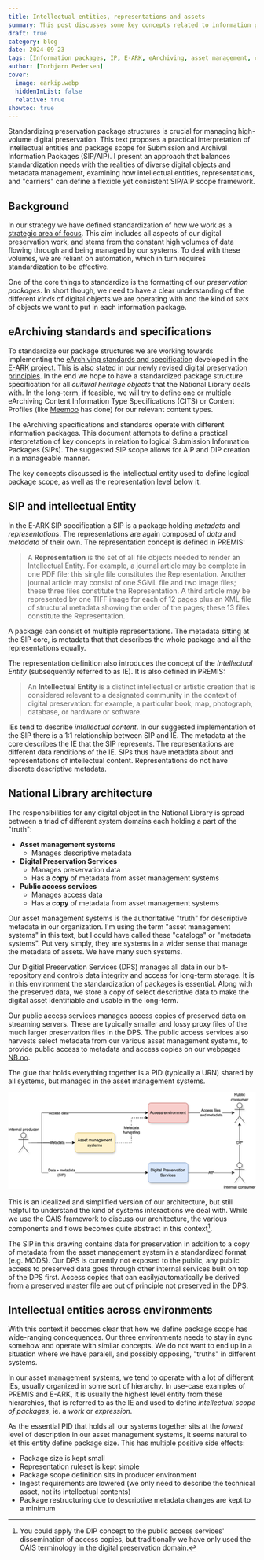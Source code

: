 ```yaml
---
title: Intellectual entities, representations and assets
summary: This post discusses some key concepts related to information package scope and the eArchviving standards and specifications.
draft: true
category: blog
date: 2024-09-23
tags: [Information packages, IP, E-ARK, eArchiving, asset management, cataloging]
author: [Torbjørn Pedersen]
cover:
  image: earkip.webp
  hiddenInList: false
  relative: true
showtoc: true
---
```

Standardizing preservation package structures is crucial for managing high-volume digital preservation. 
This text proposes a practical interpretation of intellectual entities and package scope for Submission and Archival Information Packages (SIP/AIP). 
I present an approach that balances standardization needs with the realities of diverse digital objects and metadata management, examining how intellectual entities, representations, and "carriers" can define a flexible yet consistent SIP/AIP scope framework.

## Background
In our strategy we have defined standardization of how we work as a [strategic area of focus](/docs/strategy/nln-digipres-strategy-en/#strategic-areas-of-focus).
This aim includes all aspects of our digital preservation work, and stems from the constant high volumes of data flowing through and being managed by our systems.
To deal with these volumes, we are reliant on automation, which in turn requires standardization to be effective.

One of the core things to standardize is the formatting of our *preservation packages*.
In short though, we need to have a clear understanding of the different *kinds* of digital objects we are operating with and the kind of *sets* of objects we want to put in each information package.

## eArchiving standards and specifications
To standardize our package structures we are working towards implementing the [eArchiving standards and specification](https://dilcis.eu "Website with standards and specifications for E-ARK") developed in the [E-ARK project](https://www.eark-project.com "Link to the E-ARK project website, historic and not updated").
This is also stated in our newly revised [digital preservation principles](/docs/principles/nln-digipres-principles-en/#use-a-standardized-format-to-package-files-for-preservation "Section discussing format for packaging files for preservation").
In the end we hope to have a standardized package structure specification for all *cultural heritage objects* that the National Library deals with.
In the long-term, if feasible, we will try to define one or multiple eArchiving Content Information Type Specifications (CITS) or Content Profiles (like [Meemoo](https://developer.meemoo.be/docs/diginstroom/sip/2.0/profiles/ "Meemoo's SIP content profiles") has done) for our relevant content types.

The eArchiving specifications and standards operate with different information packages.
This document attempts to define a practical interpretation of key concepts in relation to logical Submission Information Packages (SIPs).
The suggested SIP scope allows for AIP and DIP creation in a manageable manner.

The key concepts discussed is the intellectual entity used to define logical package scope, as well as the representation level below it.

## SIP and intellectual Entity
In the E-ARK SIP specification a SIP is a package holding *metadata* and *representations*.
The representations are again composed of *data* and *metadata* of their own.
The representation concept is defined in PREMIS:

> A **Representation** is the set of all file objects needed to render an Intellectual Entity.
> For example, a journal article may be complete in one PDF file; this single file constitutes the Representation.
> Another journal article may consist of one SGML file and two image files; these three files constitute the Representation.
> A third article may be represented by one TIFF image for each of 12 pages plus an XML file of structural metadata showing the order of the pages; these 13 files constitute the Representation.

A package can consist of multiple representations.
The metadata sitting at the SIP core, is metadata that that describes the whole package and all the representations equally.

The representation definition also introduces the concept of the *Intellectual Entity* (subsequently referred to as IE).
It is also defined in PREMIS:

> An **Intellectual Entity** is a distinct intellectual or artistic creation that is considered relevant to a designated community in the context of digital preservation: for example, a particular book, map, photograph, database, or hardware or software.

IEs tend to describe *intellectual content*.
In our suggested implementation of the SIP there is a 1:1 relationship between SIP and IE.
The metadata at the core describes the IE that the SIP represents.
The representations are different data renditions of the IE.
SIPs thus have metadata about and representations of intellectual content.
Representations do not have discrete descriptive metadata.

## National Library architecture
The responsibilities for any digital object in the National Library is spread between a triad of different system domains each holding a part of the "truth":
- **Asset management systems**
	- Manages descriptive metadata
- **Digital Preservation Services**
	- Manages preservation data
	- Has a **copy** of metadata from asset management systems
- **Public access services**
	- Manages access data
	- Has a **copy** of metadata from asset management systems

Our asset management systems is the authoritative "truth" for descriptive metadata in our organization. 
I'm using the term "asset management systems" in this text, but I could have called these "catalogs" or "metadata systems". 
Put very simply, they are systems in a wider sense that manage the metadata of assets.
We have many such systems.

Our Digitial Preservation Services (DPS) manages all data in our bit-repository and controls data integrity and access for long-term storage. 
It is in this environment the standardization of packages is essential. 
Along with the preserved data, we store a copy of select descriptive data to make the digital asset identifiable and usable in the long-term.

Our public access services manages access copies of preserved data on streaming servers. 
These are typically smaller and lossy proxy files of the much larger preservation files in the DPS. 
The public access services also harvests select metadata from our various asset management systems, to provide public access to metadata and access copies on our webpages [NB.no](https://www.nb.no/search "National library online portal").

The glue that holds everything together is a PID (typically a URN) shared by all systems, but managed in the asset management systems.

![architecture drawing](arkitektur.png)

This is an idealized and simplified version of our architecture, but still helpful to understand the kind of systems interactions we deal with.
While we use the OAIS framework to discuss our architecture, the various components and flows becomes quite abstract in this context[^1].

[^1]: You could apply the DIP concept to the public access services' dissemination of access copies, but traditionally we have only used the OAIS terminology in the digital preservation domain.

The SIP in this drawing contains data for preservation in addition to a copy of metadata from the asset management system in a standardized format (e.g. MODS).
Our DPS is currently not exposed to the public, any public access to preserved data goes through other internal services built on top of the DPS first. Access copies that can easily/automatically be derived from a preserved master file are out of principle not preserved in the DPS.

## Intellectual entities across environments
With this context it becomes clear that how we define package scope has wide-ranging concequences.
Our three environments needs to stay in sync somehow and operate with similar concepts.
We do not want to end up in a situation where we have paralell, and possibly opposing, "truths" in different systems.

In our asset management systems, we tend to operate with a lot of different IEs, usually organized in some sort of hierarchy.
In use-case examples of PREMIS and E-ARK, it is usually the highest level entity from these hierarchies, that is referred to as the IE and used to define *intellectual scope of packages*, ie. a *work* or *expression*.

As the essential PID that holds all our systems together sits at the *lowest* level of description in our asset management systems, it seems natural to let this entity define package size.
This has multiple positive side effects:
- Package size is kept small
- Representation ruleset is kept simple
- Package scope definition sits in producer environment
- Ingest requirements are lowered (we only need to describe the technical asset, not its intellectual contents)
- Package restructuring due to descriptive metadata changes are kept to a minimum




